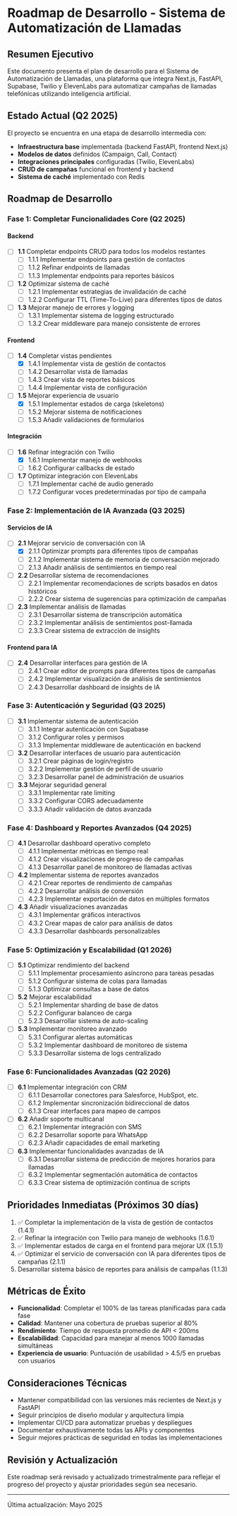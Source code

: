 # Roadmap de Desarrollo - Sistema de Automatización de Llamadas

## Resumen Ejecutivo

Este documento presenta el plan de desarrollo para el Sistema de Automatización de Llamadas, una plataforma que integra Next.js, FastAPI, Supabase, Twilio y ElevenLabs para automatizar campañas de llamadas telefónicas utilizando inteligencia artificial.

## Estado Actual (Q2 2025)

El proyecto se encuentra en una etapa de desarrollo intermedia con:

- **Infraestructura base** implementada (backend FastAPI, frontend Next.js)
- **Modelos de datos** definidos (Campaign, Call, Contact)
- **Integraciones principales** configuradas (Twilio, ElevenLabs)
- **CRUD de campañas** funcional en frontend y backend
- **Sistema de caché** implementado con Redis

## Roadmap de Desarrollo

### Fase 1: Completar Funcionalidades Core (Q2 2025)

#### Backend
- [ ] **1.1** Completar endpoints CRUD para todos los modelos restantes
  - [ ] 1.1.1 Implementar endpoints para gestión de contactos
  - [ ] 1.1.2 Refinar endpoints de llamadas
  - [ ] 1.1.3 Implementar endpoints para reportes básicos
- [ ] **1.2** Optimizar sistema de caché
  - [ ] 1.2.1 Implementar estrategias de invalidación de caché
  - [ ] 1.2.2 Configurar TTL (Time-To-Live) para diferentes tipos de datos
- [ ] **1.3** Mejorar manejo de errores y logging
  - [ ] 1.3.1 Implementar sistema de logging estructurado
  - [ ] 1.3.2 Crear middleware para manejo consistente de errores

#### Frontend
- [ ] **1.4** Completar vistas pendientes
  - [x] 1.4.1 Implementar vista de gestión de contactos
  - [ ] 1.4.2 Desarrollar vista de llamadas
  - [ ] 1.4.3 Crear vista de reportes básicos
  - [ ] 1.4.4 Implementar vista de configuración
- [ ] **1.5** Mejorar experiencia de usuario
  - [x] 1.5.1 Implementar estados de carga (skeletons)
  - [ ] 1.5.2 Mejorar sistema de notificaciones
  - [ ] 1.5.3 Añadir validaciones de formularios

#### Integración
- [ ] **1.6** Refinar integración con Twilio
  - [x] 1.6.1 Implementar manejo de webhooks
  - [ ] 1.6.2 Configurar callbacks de estado
- [ ] **1.7** Optimizar integración con ElevenLabs
  - [ ] 1.7.1 Implementar caché de audio generado
  - [ ] 1.7.2 Configurar voces predeterminadas por tipo de campaña

### Fase 2: Implementación de IA Avanzada (Q3 2025)

#### Servicios de IA
- [ ] **2.1** Mejorar servicio de conversación con IA
  - [x] 2.1.1 Optimizar prompts para diferentes tipos de campañas
  - [ ] 2.1.2 Implementar sistema de memoria de conversación mejorado
  - [ ] 2.1.3 Añadir análisis de sentimientos en tiempo real
- [ ] **2.2** Desarrollar sistema de recomendaciones
  - [ ] 2.2.1 Implementar recomendaciones de scripts basados en datos históricos
  - [ ] 2.2.2 Crear sistema de sugerencias para optimización de campañas
- [ ] **2.3** Implementar análisis de llamadas
  - [ ] 2.3.1 Desarrollar sistema de transcripción automática
  - [ ] 2.3.2 Implementar análisis de sentimientos post-llamada
  - [ ] 2.3.3 Crear sistema de extracción de insights

#### Frontend para IA
- [ ] **2.4** Desarrollar interfaces para gestión de IA
  - [ ] 2.4.1 Crear editor de prompts para diferentes tipos de campañas
  - [ ] 2.4.2 Implementar visualización de análisis de sentimientos
  - [ ] 2.4.3 Desarrollar dashboard de insights de IA

### Fase 3: Autenticación y Seguridad (Q3 2025)

- [ ] **3.1** Implementar sistema de autenticación
  - [ ] 3.1.1 Integrar autenticación con Supabase
  - [ ] 3.1.2 Configurar roles y permisos
  - [ ] 3.1.3 Implementar middleware de autenticación en backend
- [ ] **3.2** Desarrollar interfaces de usuario para autenticación
  - [ ] 3.2.1 Crear páginas de login/registro
  - [ ] 3.2.2 Implementar gestión de perfil de usuario
  - [ ] 3.2.3 Desarrollar panel de administración de usuarios
- [ ] **3.3** Mejorar seguridad general
  - [ ] 3.3.1 Implementar rate limiting
  - [ ] 3.3.2 Configurar CORS adecuadamente
  - [ ] 3.3.3 Añadir validación de datos avanzada

### Fase 4: Dashboard y Reportes Avanzados (Q4 2025)

- [ ] **4.1** Desarrollar dashboard operativo completo
  - [ ] 4.1.1 Implementar métricas en tiempo real
  - [ ] 4.1.2 Crear visualizaciones de progreso de campañas
  - [ ] 4.1.3 Desarrollar panel de monitoreo de llamadas activas
- [ ] **4.2** Implementar sistema de reportes avanzados
  - [ ] 4.2.1 Crear reportes de rendimiento de campañas
  - [ ] 4.2.2 Desarrollar análisis de conversión
  - [ ] 4.2.3 Implementar exportación de datos en múltiples formatos
- [ ] **4.3** Añadir visualizaciones avanzadas
  - [ ] 4.3.1 Implementar gráficos interactivos
  - [ ] 4.3.2 Crear mapas de calor para análisis de datos
  - [ ] 4.3.3 Desarrollar dashboards personalizables

### Fase 5: Optimización y Escalabilidad (Q1 2026)

- [ ] **5.1** Optimizar rendimiento del backend
  - [ ] 5.1.1 Implementar procesamiento asíncrono para tareas pesadas
  - [ ] 5.1.2 Configurar sistema de colas para llamadas
  - [ ] 5.1.3 Optimizar consultas a base de datos
- [ ] **5.2** Mejorar escalabilidad
  - [ ] 5.2.1 Implementar sharding de base de datos
  - [ ] 5.2.2 Configurar balanceo de carga
  - [ ] 5.2.3 Desarrollar sistema de auto-scaling
- [ ] **5.3** Implementar monitoreo avanzado
  - [ ] 5.3.1 Configurar alertas automáticas
  - [ ] 5.3.2 Implementar dashboard de monitoreo de sistema
  - [ ] 5.3.3 Desarrollar sistema de logs centralizado

### Fase 6: Funcionalidades Avanzadas (Q2 2026)

- [ ] **6.1** Implementar integración con CRM
  - [ ] 6.1.1 Desarrollar conectores para Salesforce, HubSpot, etc.
  - [ ] 6.1.2 Implementar sincronización bidireccional de datos
  - [ ] 6.1.3 Crear interfaces para mapeo de campos
- [ ] **6.2** Añadir soporte multicanal
  - [ ] 6.2.1 Implementar integración con SMS
  - [ ] 6.2.2 Desarrollar soporte para WhatsApp
  - [ ] 6.2.3 Añadir capacidades de email marketing
- [ ] **6.3** Implementar funcionalidades avanzadas de IA
  - [ ] 6.3.1 Desarrollar sistema de predicción de mejores horarios para llamadas
  - [ ] 6.3.2 Implementar segmentación automática de contactos
  - [ ] 6.3.3 Crear sistema de optimización continua de scripts

## Prioridades Inmediatas (Próximos 30 días)

1. ✅ Completar la implementación de la vista de gestión de contactos (1.4.1)
2. ✅ Refinar la integración con Twilio para manejo de webhooks (1.6.1)
3. ✅ Implementar estados de carga en el frontend para mejorar UX (1.5.1)
4. ✅ Optimizar el servicio de conversación con IA para diferentes tipos de campañas (2.1.1)
5. Desarrollar sistema básico de reportes para análisis de campañas (1.1.3)

## Métricas de Éxito

- **Funcionalidad**: Completar el 100% de las tareas planificadas para cada fase
- **Calidad**: Mantener una cobertura de pruebas superior al 80%
- **Rendimiento**: Tiempo de respuesta promedio de API < 200ms
- **Escalabilidad**: Capacidad para manejar al menos 1000 llamadas simultáneas
- **Experiencia de usuario**: Puntuación de usabilidad > 4.5/5 en pruebas con usuarios

## Consideraciones Técnicas

- Mantener compatibilidad con las versiones más recientes de Next.js y FastAPI
- Seguir principios de diseño modular y arquitectura limpia
- Implementar CI/CD para automatizar pruebas y despliegues
- Documentar exhaustivamente todas las APIs y componentes
- Seguir mejores prácticas de seguridad en todas las implementaciones

## Revisión y Actualización

Este roadmap será revisado y actualizado trimestralmente para reflejar el progreso del proyecto y ajustar prioridades según sea necesario.

---

Última actualización: Mayo 2025
